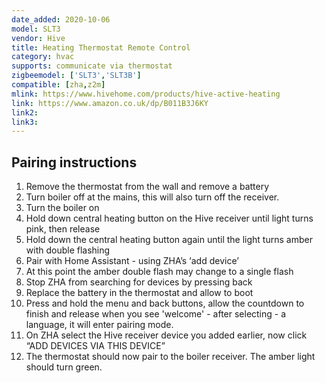 ```yaml
---
date_added: 2020-10-06
model: SLT3
vendor: Hive
title: Heating Thermostat Remote Control
category: hvac
supports: communicate via thermostat
zigbeemodel: ['SLT3','SLT3B']
compatible: [zha,z2m]
mlink: https://www.hivehome.com/products/hive-active-heating
link: https://www.amazon.co.uk/dp/B011B3J6KY
link2: 
link3: 
---
```

## Pairing instructions

1. Remove the thermostat from the wall and remove a battery
2. Turn boiler off at the mains, this will also turn off the receiver.
3. Turn the boiler on
4. Hold down central heating button on the Hive receiver until light turns pink, then release
5. Hold down the central heating button again until the light turns amber with double flashing
6. Pair with Home Assistant - using ZHA’s ‘add device’
7. At this point the amber double flash may change to a single flash
8. Stop ZHA from searching for devices by pressing back
9. Replace the battery in the thermostat and allow to boot
10. Press and hold the menu and back buttons, allow the countdown to finish and release when you see 'welcome' - after selecting - a language, it will enter pairing mode.
11. On ZHA select the Hive receiver device you added earlier, now click “ADD DEVICES VIA THIS DEVICE”
12. The thermostat should now pair to the boiler receiver. The amber light should turn green.
